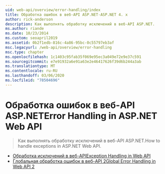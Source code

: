 ```yaml
---
uid: web-api/overview/error-handling/index
title: Обработка ошибок в веб-API ASP.NET-ASP.NET 4. x
author: rick-anderson
description: Как выполнять обработку исключений в веб-API ASP.NET.
ms.author: riande
ms.date: 10/23/2014
ms.custom: seoapril2019
ms.assetid: 0b2f1edb-816c-4a86-95bc-0c55797eb3af
msc.legacyurl: /web-api/overview/error-handling
msc.type: chapter
ms.openlocfilehash: 1c1403c95fab35f069e95ec3a049e72e9e37c591
ms.sourcegitcommit: e7e91932a6e91a63e2e46417626f39d6b244a3ab
ms.translationtype: MT
ms.contentlocale: ru-RU
ms.lasthandoff: 03/06/2020
ms.locfileid: "78504696"
---
```

# <a name="error-handling-in-aspnet-web-api"></a><span data-ttu-id="87ddd-103">Обработка ошибок в веб-API ASP.NET</span><span class="sxs-lookup"><span data-stu-id="87ddd-103">Error Handling in ASP.NET Web API</span></span>

> <span data-ttu-id="87ddd-104">Как выполнять обработку исключений в веб-API ASP.NET.</span><span class="sxs-lookup"><span data-stu-id="87ddd-104">How to handle exceptions in ASP.NET Web API.</span></span>

- [<span data-ttu-id="87ddd-105">Обработка исключений в веб-API</span><span class="sxs-lookup"><span data-stu-id="87ddd-105">Exception Handling in Web API</span></span>](exception-handling.md)
- [<span data-ttu-id="87ddd-106">Глобальная обработка ошибок в веб-API 2</span><span class="sxs-lookup"><span data-stu-id="87ddd-106">Global Error Handling in Web API 2</span></span>](web-api-global-error-handling.md)
